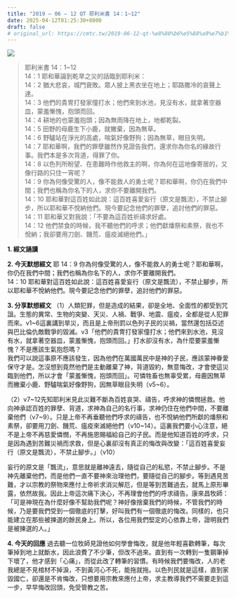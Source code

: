 ```yaml
---
title: "2019 – 06 – 12 QT 耶利米書 14：1~12"
date: 2025-04-12T01:25:30+0800
draft: false
# original_url: https://cmtc.tw/2019-06-12-qt-%e8%80%b6%e5%88%a9%e7%b1%b3%e6%9b%b8-14%ef%bc%9a112
---
```


![](/images/qt.jpg)
> 耶利米書 14：1\~12  
> 14：1 耶和華論到乾旱之災的話臨到耶利米：  
> 14：2 猶大悲哀，城門衰敗。眾人披上黑衣坐在地上；耶路撒冷的哀聲上達。  
> 14：3 他們的貴冑打發家僮打水；他們來到水池，見沒有水，就拿著空器皿，蒙羞慚愧，抱頭而回。  
> 14：4 耕地的也蒙羞抱頭；因為無雨降在地上，地都乾裂。  
> 14：5 田野的母鹿生下小鹿，就撇棄，因為無草。  
> 14：6 野驢站在淨光的高處，喘氣好像野狗；因為無草，眼目失明。  
> 14：7 耶和華啊，我們的罪孽雖然作見證告我們，還求你為你名的緣故行事。我們本是多次背道，得罪了你。  
> 14：8 以色列所盼望、在患難時作他救主的啊，你為何在這地像寄居的，又像行路的只住一宵呢？  
> 14：9 你為何像受驚的人，像不能救人的勇士呢？耶和華啊，你仍在我們中間；我們也稱為你名下的人，求你不要離開我們。  
> 14：10 耶和華對這百姓如此說：這百姓喜愛妄行（原文是飄流），不禁止腳步，所以耶和華不悅納他們。現今要記念他們的罪孽，追討他們的罪惡。  
> 14：11 耶和華又對我說：「不要為這百姓祈禱求好處。  
> 14：12 他們禁食的時候，我不聽他們的呼求；他們獻燔祭和素祭，我也不悅納；我卻要用刀劍、饑荒、瘟疫滅絕他們。」

**1. 經文誦讀**

**2.  今天默想經文**
耶 14：9 你為何像受驚的人，像不能救人的勇士呢？耶和華啊，你仍在我們中間；我們也稱為你名下的人，求你不要離開我們。  
14：10 耶和華對這百姓如此說：這百姓喜愛妄行（原文是飄流），不禁止腳步，所以耶和華不悅納他們。現今要記念他們的罪孽，追討他們的罪惡。

**3. 分享默想經文**
（1）人類犯罪，但是造成的結果，卻是全地、全面性的都受到咒詛。生態的異常、生物的突變、天災、人禍、戰爭、地震、瘟疫，全都是從人犯罪而來。v1\~6這裏講到旱災，而且是上帝刑罰以色列子民的災禍，當然還包括亞述與巴比倫仇敵戰爭的毀滅。v3「他們的貴冑打發家僮打水；他們來到水池，見沒有水，就拿著空器皿，蒙羞慚愧，抱頭而回。」打水卻沒有水，為什麼要蒙羞慚愧？不是應該生氣抱怨嗎？  
我們可以說這事原不應該發生，因為他們在萬國萬民中是神的子民，應該蒙神眷愛保守才是。怎沒想到竟然他們是主動離棄了神，背道毀約，無意悔改，才會使這災臨到他們，所以才會「蒙羞慚愧，抱頭而回」。可憐牲畜也無辜受累，母鹿因無草而撇棄小鹿、野驢喘氣好像野狗，因無草眼目失明（v5\~6）。

（2）v7\~12先知耶利米見此災難不斷為百姓哀哭、禱告，呼求神的憐憫拯救。他向神承認百姓的罪孽、背道，求神為自己的名行事，求神仍住在他們中間，不要離棄他們（v7\~9）。只是上帝不再垂聽他們呼求的禱告，也不悅納他們所獻的燔祭和素祭，卻要用刀劍、饑荒、瘟疫來滅絕他們（v10\~14）。這裏我們要小心注意，絕不是上帝不再慈愛憐憫，不再施恩賜福給自己的子民。而是他知道百姓的呼求，只是因為遇到苦難災禍而求救，但是心裏卻沒有真正的悔改與改變：「這百姓喜愛妄行（原文是飄流），不禁止腳步。」（v10）

妄行的原文是「飄流」，意思就是離神遠去，隨從自己的私慾，不禁止腳步。不是神先離棄他們，而是他們一直不要神來治理他們，要隨從自己的腳步。等到遇見苦難，才以宗教的祭物來應付上帝祈求消災解厄，但是等到苦難過去，就馬上原形畢露，依然故我。因此上帝這次痛下決心，不再理會他們的呼求禱告。康來昌牧師：「可是神現在為什麼好像不幫助我們呢？神好像捨棄我們的時候，不管我們的時候，乃是要我們受到一個徹底的打擊，好叫我們有一個徹底的悔改。同樣的，也只能建立在那些被揀選的餘民身上。所以，各位用我們堅定的心依靠上帝，證明我們是被揀選的人。」

**4. 今天的回應**
過去聽一位牧師見證他如何學會悔改，就是他年輕喜歡轉筆，每次筆掉到地上就斷水，因此浪費了不少筆，但改不過來。直到有一次轉到一隻鋼筆掉下壞了，他才感到「心痛」，而從此改了轉筆的習慣。有時候我們要悔改，人的老我總是不見棺材不掉淚，不到黃河心不死，能拖就拖。以色列民就是這樣，直到家毀國亡，卻還是不肯悔改，只想要用宗教來應付上帝，求主教導我們不需要走到這一步，早早悔改回頭，免受管教之苦。

